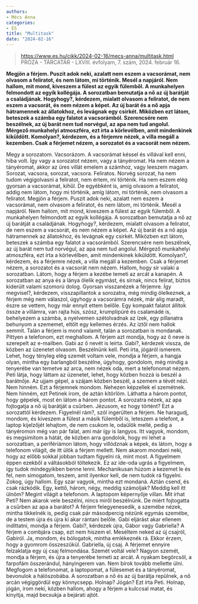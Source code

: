 ```yaml
---
authors:
- Mécs Anna
categories:
- ÉS
title: "Multitask"
date: "2024-02-16"
---
```


> https://www.es.hu/cikk/2024-02-16/mecs-anna/multitask.html
> PRÓZA - TÁRCATÁR - LXVIII. évfolyam, 7. szám, 2024. február 16.

**Megjön a férjem. Puszit adok neki, azalatt nem eszem a vacsorámat, nem olvasom a feliratot, és nem látom, mi történik. Mesél a napjáról. Nem hallom, mit mond, kiveszem a fülest az egyik fülemből. A munkahelyen felmondott az egyik kollégája. A sorozatban bemutatja a nő az új barátját a családjának. Hogyhogy?, kérdezem, mialatt olvasom a feliratot, de nem eszem a vacsorát, és nem nézem a képet. Az új barát és a nő apja hátramennek az állatokhoz, és levágnak egy csirkét. Miközben ezt látom, beteszek a számba egy falatot a vacsorámból. Szerencsére nem beszélnek, az új barát nem tud norvégul, az apa nem tud angolul. Mérgező munkahelyi atmoszféra, ezt írta a körlevélben, amit mindenkinek kiküldött. Komolyan?, kérdezem, és a férjemre nézek, a villa megáll a kezemben. Csak a férjemet nézem, a sorozatot és a vacsorát nem nézem.**

Megy a sorozatom. Vacsorázom. A vacsorámat késsel és villával kell enni, hiba volt. Így vagy a sorozatot nézem, vagy a tányéromat. Ha nem nézem a tányéromat, akkor az üres villát emelem a számhoz, vagy leeszem magam. Sorozat, vacsora, sorozat, vacsora. Feliratos. Norvég sorozat, ha nem tudom végig­olvasni a feliratot, nem értem, mi történik. Ha nem eszem elég gyorsan a vacsorámat, kihűl. De egyébként is, amíg olvasom a feliratot, addig nem látom, hogy mi történik, amíg látom, mi történik, nem olvasom a feliratot. Megjön a férjem. Puszit adok neki, azalatt nem eszem a vacsorámat, nem olvasom a feliratot, és nem látom, mi történik. Mesél a napjáról. Nem hallom, mit mond, kiveszem a fülest az egyik fülemből. A munkahelyen felmondott az egyik kollégája. A sorozatban bemutatja a nő az új barátját a családjának. Hogyhogy?, kérdezem, mialatt olvasom a feliratot, de nem eszem a vacsorát, és nem nézem a képet. Az új barát és a nő apja hátramennek az állatokhoz, és levágnak egy csirkét. Miközben ezt látom, beteszek a számba egy falatot a vacsorámból. Szerencsére nem beszélnek, az új barát nem tud norvégul, az apa nem tud angolul. Mérgező munkahelyi atmoszféra, ezt írta a körlevélben, amit mindenkinek kiküldött. Komolyan?, kérdezem, és a férjemre nézek, a villa megáll a kezemben. Csak a férjemet nézem, a sorozatot és a vacsorát nem nézem. Hallom, hogy sír valaki a sorozatban. Látom, hogy a férjem a kezébe temeti az arcát a kanapén. A sorozatban az anya és a lánya ölelik egymást, és sírnak, nincs felirat, biztos kiderült valami szomorú dolog. Gyorsan visszanézek a férjemre. Így megvisel?, kérdezem, visszapillantok a sorozatra, még mindig ölelkeznek, a férjem még nem válaszol, úgyhogy a vacsorámra nézek, már alig maradt, észre se vettem, hogy már ennyit ettem belőle. Egy kompakt falatot állítok össze a villámra, van rajta hús, szósz, krumplipüré és csalamádé is, behelyezem a számba, a nyelvemen szétolvadnak az ízek, egy pillanatra behunyom a szememet, eltölt egy kellemes érzés. Az íztől nem hallok semmit. Talán a férjem is mond valamit, talán a sorozatban is mondanak. Pittyen a telefonom, ezt meghallom. A férjem azt mondja, hogy az ő neve is szerepelt az e-mailben. Gabi az ő nevét is leírta. Gabi?, kérdezek vissza, de közben az üzenetet olvasom. Beszélnünk kell. Peti írta, jógáról ismerem. Lehet, hogy tényleg elég szemét voltam vele, mondja a férjem, a hangja olyan, mintha egy barlangból beszélne, úgyhogy, gondolom, még mindig a tenyerébe van temetve az arca, nem nézek oda, mert a telefonomat nézem. Peti látja, hogy láttam az üzenetet, lehet, hogy közben hozzá is beszél a barátnője. Az ujjam gépel, a szájam közben beszél, a szemem a tévét nézi. Nem hinném. Ezt a férjemnek mondom. Nehezen képzellek el szemétnek. Nem hinném, ezt Petinek írom, de aztán kitörlöm. Láthatta a három pontot, hogy gépelek, most én látom a három pontot. A sorozatra nézek, az apa fojtogatja a nő új barátját a csűrben. Jézusom, ez hogy történt? Ezt a sorozattól kérdezem. Figyelnél rám?, szól ingerülten a férjem. Ne haragudj, mondom, és kiveszem a fülest a másik fülemből is, leteszem a telefont, a laptop kijelzőjét lehajtom, de nem csukom le, odaülök mellé, pedig a tányéromon még van pár falat, ami már így is langyos. Itt vagyok, mondom, és megsimítom a hátát, de közben arra gondolok, hogy mi lehet a sorozatban, a perifériámon látom, hogy villódznak a képek, és látom, hogy a telefonom világít, de itt ülök a férjem mellett. Nem akarom mondani neki, hogy az előbb sokkal jobban tudtam figyelni rá, mint most. A figyelmem éppen ezekből a váltásokból töltekezik. Ez az ide-oda ugrás a figyelmem, így tudok mindegyikben benne lenni. Mechanikusan húzom a kezemet le és fel, nem simogatom, teszem, amit ilyenkor kell, de nem tudok rá figyelni. Zokog, úgy hallom. Egy szar vagyok, mintha ezt mondaná. Aztán csend, és csak rázkódik. Egy, kettő, három, négy, meddig számoljak? Meddig kell itt ülnöm? Megint világít a telefonom. A laptopom képernyője villan. Mit írhat Peti? Nem akarok vele beszélni, nincs miről beszélnünk. De miért fojtogatta a csűrben az apa a barátot? A férjem felegyenesedik, a szemébe nézek, mintha tikkelnék is, pedig csak pár másodpercig nézünk egymás szemébe, de a testem újra és újra ki akar rántani belőle. Gabi eljárást akar ellenem indíttatni, mondja a férjem. Gabi?, kérdezek újra, Gábor vagy Gabriella? A férjem a combjára csap, ezt nem hiszem el. Meséltem neked az új csajról, Gabiról. Ja, mondom, és bólogatok, mintha emlékeznék rá. Ekkor érzem, hogy a gyomrom összeszűkül. Gabriella, új csaj. A férjemet ennyire felzaklatja egy új csaj felmondása. Szemét voltál vele? Nagyon szemét, mondja a férjem, és újra a tenyerébe temeti az arcát. A nyakam begörcsöl, a farpofám összerándul, hányingerem van. Nem bírok tovább mellette ülni. Megfogom a telefonomat, a laptopomat, a fülesemet és a tányéromat, bevonulok a hálószobába. A sorozatban a nő és az új barátja repülnek, a nő arcán végiggördül egy könnycsepp. Holnap? Jógán? Ezt írta Peti. Holnap, jógán, írom neki, közben hallom, ahogy a férjem a kulccsal matat, és kinyitja, majd becsukja a bejárati ajtót.
